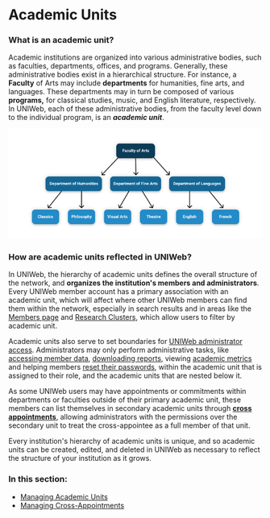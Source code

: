# Academic Units

### What is an academic unit?

Academic institutions are organized into various administrative bodies, such as faculties, departments, offices, and programs. Generally, these administrative bodies exist in a hierarchical structure. For instance, a **Faculty** of Arts may include **departments** for humanities, fine arts, and languages. These departments may in turn be composed of various **programs,** for classical studies, music, and English literature, respectively. In UNIWeb, each of these administrative bodies, from the faculty level down to the individual program, is an _**academic unit**_. 

![](../../.gitbook/assets/frame-2.png)

### How are academic units reflected in UNIWeb?

In UNIWeb, the hierarchy of academic units defines the overall structure of the network, and **organizes the institution's members and administrators**. Every UNIWeb member account has a primary association with an academic unit, which will affect where other UNIWeb members can find them within the network, especially in search results and in areas like the [Members page](../../introduction/feature-overview/navigating-uniweb.md#the-members-page) and [Research Clusters](../../networking-on-uniweb/research-clusters/), which allow users to filter by academic unit.

Academic units also serve to set boundaries for [UNIWeb administrator access](../access-control/managing-administrator-roles-and-permissions.md). Administrators may only perform administrative tasks, like [accessing member data](../../networking-on-uniweb/your-public-profile/filling-out-your-public-profile.md#filling-out-another-uniweb-members-public-profile), [downloading reports](../../your-academic-information/exporting-academic-information/downloading-cvs-and-reports.md#downloading-cv-and-report-files-for-other-uniweb-members), viewing [academic metrics](../../uniweb-support-docs/academic-metrics/academic-metrics.md) and helping members [reset their passwords](../account-management/account-login.md#sending-a-password-reset-email-to-a-uniweb-member), within the academic unit that is assigned to their role, and the academic units that are nested below it.

As some UNIWeb users may have appointments or commitments within departments or faculties outside of their primary academic unit, these members can list themselves in secondary academic units through [**cross appointments**](cross-appointments.md), allowing administrators with the permissions over the secondary unit to treat the cross-appointee as a full member of that unit.

Every institution's hierarchy of academic units is unique, and so academic units can be created, edited, and deleted in UNIWeb as necessary to reflect the structure of your institution as it grows.

### In this section:

* [Managing Academic Units](managing-academic-units.md)
* [Managing Cross-Appointments](cross-appointments.md)

